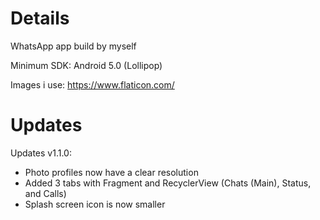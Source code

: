 # Details
WhatsApp app build by myself

Minimum SDK: Android 5.0 (Lollipop)

Images i use:
https://www.flaticon.com/

# Updates
Updates v1.1.0:
- Photo profiles now have a clear resolution
- Added 3 tabs with Fragment and RecyclerView (Chats (Main), Status, and Calls)
- Splash screen icon is now smaller
